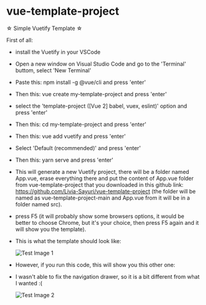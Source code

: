 # vue-template-project

   ☆ Simple Vuetify Template ☆

First of all: 
- install the Vuetify in your VSCode
- Open a new window on Visual Studio Code and go to the 'Terminal' buttom, select 'New Terminal'
- Paste this: npm install -g @vue/cli and press 'enter'
- Then this: vue create my-template-project and press 'enter'
- select the 'template-project ([Vue 2] babel, vuex, eslint)' option and press 'enter'
- Then this: cd my-template-project and press 'enter'
- Then this: vue add vuetify and press 'enter'
- Select 'Default (recommended)' and press 'enter'
- Then this: yarn serve and press 'enter'
- This will generate a new Vuetify project, there will be a folder named App.vue, erase everything there and put the content of App.vue folder from vue-template-project that you downloaded in this github link: https://github.com/Livia-Sayuri/vue-template-project (the folder will be named as vue-template-project-main and App.vue from it will be in a folder named src).
-  press F5 (it will probably show some browsers options, it would be better to choose Chrome, but it's your choice, then press F5 again and it will show you the template).


- This is what the template should look like:


  ![Test Image 1](https://user-images.githubusercontent.com/69463877/142763748-b1f41135-7e1c-482b-91bb-f6e97ae248aa.png)

- However, if you run this code, this will show you this other one: 
- I wasn't able to fix the navigation drawer, so it is a bit different from what I wanted :(

  ![Test Image 2](https://user-images.githubusercontent.com/69463877/142763778-c2505961-1f60-4894-a398-5eb11f4b0fa9.png)



